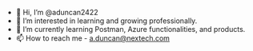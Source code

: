 - 👋 Hi, I’m @aduncan2422
- 👀 I’m interested in learning and growing professionally.
- 🌱 I’m currently learning Postman, Azure functionalities, and products.
- 📫 How to reach me - a.duncan@nextech.com

<!---
aduncan2422/aduncan2422 is a ✨ special ✨ repository because its `README.md` (this file) appears on your GitHub profile.
You can click the Preview link to take a look at your changes.
--->
